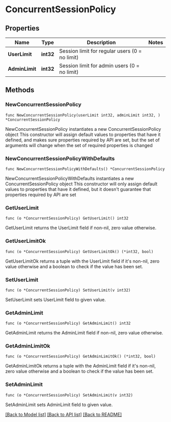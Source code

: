 # ConcurrentSessionPolicy

## Properties

Name | Type | Description | Notes
------------ | ------------- | ------------- | -------------
**UserLimit** | **int32** | Session limit for regular users (0 &#x3D; no limit) | 
**AdminLimit** | **int32** | Session limit for admin users (0 &#x3D; no limit) | 

## Methods

### NewConcurrentSessionPolicy

`func NewConcurrentSessionPolicy(userLimit int32, adminLimit int32, ) *ConcurrentSessionPolicy`

NewConcurrentSessionPolicy instantiates a new ConcurrentSessionPolicy object
This constructor will assign default values to properties that have it defined,
and makes sure properties required by API are set, but the set of arguments
will change when the set of required properties is changed

### NewConcurrentSessionPolicyWithDefaults

`func NewConcurrentSessionPolicyWithDefaults() *ConcurrentSessionPolicy`

NewConcurrentSessionPolicyWithDefaults instantiates a new ConcurrentSessionPolicy object
This constructor will only assign default values to properties that have it defined,
but it doesn't guarantee that properties required by API are set

### GetUserLimit

`func (o *ConcurrentSessionPolicy) GetUserLimit() int32`

GetUserLimit returns the UserLimit field if non-nil, zero value otherwise.

### GetUserLimitOk

`func (o *ConcurrentSessionPolicy) GetUserLimitOk() (*int32, bool)`

GetUserLimitOk returns a tuple with the UserLimit field if it's non-nil, zero value otherwise
and a boolean to check if the value has been set.

### SetUserLimit

`func (o *ConcurrentSessionPolicy) SetUserLimit(v int32)`

SetUserLimit sets UserLimit field to given value.


### GetAdminLimit

`func (o *ConcurrentSessionPolicy) GetAdminLimit() int32`

GetAdminLimit returns the AdminLimit field if non-nil, zero value otherwise.

### GetAdminLimitOk

`func (o *ConcurrentSessionPolicy) GetAdminLimitOk() (*int32, bool)`

GetAdminLimitOk returns a tuple with the AdminLimit field if it's non-nil, zero value otherwise
and a boolean to check if the value has been set.

### SetAdminLimit

`func (o *ConcurrentSessionPolicy) SetAdminLimit(v int32)`

SetAdminLimit sets AdminLimit field to given value.



[[Back to Model list]](../README.md#documentation-for-models) [[Back to API list]](../README.md#documentation-for-api-endpoints) [[Back to README]](../README.md)


